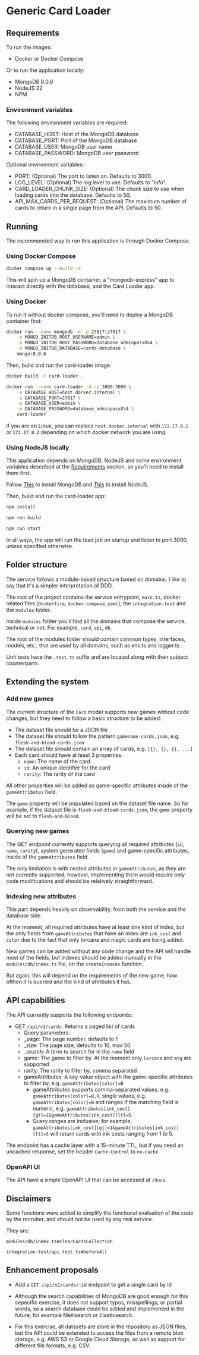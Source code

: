 # Generic Card Loader

## Requirements

To run the images:

- Docker or Docker Compose

Or to run the application locally:

- MongoDB 8.0.6
- NodeJS 22
- NPM

### Environment variables

The following environment variables are required:

- DATABASE_HOST: Host of the MongoDB database
- DATABASE_PORT: Port of the MongoDB database
- DATABASE_USER: MongoDB user name
- DATABASE_PASSWORD: MongoDB user password

Optional environment variables:

- PORT: (Optional) The port to listen on. Defaults to 3000.
- LOG_LEVEL: (Optional) The log level to use. Defaults to "info".
- CARD_LOADER_CHUNK_SIZE: (Optional) The chunk size to use when loading cards into the database. Defaults to 50.
- API_MAX_CARDS_PER_REQUEST: (Optional) The maximum number of cards to return in a single page from the API. Defaults to 50.

## Running

The recommended way to run this application is through Docker Compose.

### Using Docker Compose

```bash
docker compose up --build -d
```

This will spin up a MongoDB container, a "mongodb-express" app to interact directly with the database, and the Card Loader app.

### Using Docker

To run it without docker compose, you'll need to deploy a MongoDB container first:

```bash
docker run --name mongodb -d -p 27017:27017 \
    -e MONGO_INITDB_ROOT_USERNAME=admin \
    -e MONGO_INITDB_ROOT_PASSWORD=database_adminpass854 \
    -e MONGO_INITDB_DATABASE=cards-database \
    mongo:8.0.6
```

Then, build and run the card-loader image:

```bash
docker build -t card-loader .

docker run --name card-loader -d -p 3000:3000 \
    -e DATABASE_HOST=host.docker.internal \
    -e DATABASE_PORT=27017 \
    -e DATABASE_USER=admin \
    -e DATABASE_PASSWORD=database_adminpass854 \
    card-loader
```

If you are on Linux, you can replace `host.docker.internal` with `172.17.0.1` or `172.17.0.2` depending on which docker network you are using.

### Using NodeJS locally

This application depends on MongoDB, NodeJS and some environment variables described at the [Requirements](##Requirements) section, so you'll need to install them first.

Follow [This](https://www.mongodb.com/docs/manual/installation/) to install MongoDB and [This](https://nodejs.org/en/download) to install NodeJS.

Then, build and run the card-loader app:

```bash
npm install

npm run build

npm run start
```

In all ways, the app will run the load job on startup and listen to port 3000, unless specified otherwise.

## Folder structure

The service follows a module-based structure based on domains. I like to say that it's a simpler interpretation of DDD.

The root of the project contains the service entrypoint, `main.ts`, docker related files (`Dockerfile`, `docker-compose.yaml`), the `integration-test` and the `modules` folder. 

Inside `modules` folder you'll find all the domains that compose the service, technical or not. For example, `card`, `api`, `db`.

The root of the modules folder should contain common types, interfaces, models, etc., that are used by all domains, such as env.ts and logger.ts.

Unit tests have the `.test.ts` suffix and are located along with their subject counterparts.

## Extending the system

### Add new games

The current structure of the `Card` model supports new games without code changes, but they need to follow a basic structure to be added:

- The dataset file should be a JSON file
- The dataset file should follow the pattern `gamename-cards.json`, e.g. `flesh-and-blood-cards.json`
- The dataset file should contain an array of cards,  e.g. `[{}, {}, {}, ...]`
- Each card should have at least 3 properties:
  - `name`: The name of the card
  - `id`: An unique identifier for the card
  - `rarity`: The rarity of the card

All other properties will be added as game-specific attributes inside of the `gameAttributes` field.

The `game` property will be populated based on the dataset file name. So for example, if the dataset file is `flesh-and-blood-cards.json`, the `game` property will be set to `flesh-and-blood`.

### Querying new games

The GET endpoint currently supports querying all required attributes (`id`, `name`, `rarity`), system generated fields (`game`) and game-specific attributes, inside of the `gameAttributes` field.

The only limitation is with nested attributes in `gameAttributes`, as they are not currently supported; however, implementing them would require only code modifications and should be relatively straightforward.

### Indexing new attributes

This part depends heavily on observability, from both the service and the database side.

At the moment, all required attributes have at least one kind of index, but the only fields from `gameAttributes` that have an index are `ink_cost` and `color` due to the fact that only lorcana and magic cards are being added.

New games can be added without any code change and the API will handle most of the fields, but indexes should be added manually in the `modules/db/index.ts` file, on the `createIndexes` function.

But again, this will depend on the requirements of the new game, how ofthen it is queried and the kind of attributes it has.

## API capabilities

The API currently supports the following endpoints:

- GET `/api/v1/cards`: Returns a paged list of cards
  * Query parameters:
  - _page: The page number, defaults to 1
  - _size: The page size, defaults to 10, max 50
  - _search: A term to search for in the `name` field
  - game: The game to filter by. At the moment only `lorcana` and `mtg` are supported
  - rarity: The rarity to filter by, comma separated
  - gameAttributes: A key-value object with the game-specific attributes to filter by, e.g. `gameAttributes[color]=B`
    * gameAttributes supports comma-separated values, e.g. `gameAttributes[color]=B,R`, single values, e.g. `gameAttributes[color]=B` and ranges if the matching field is numeric, e.g. `gameAttributes[ink_cost][gt]=1&gameAttributes[ink_cost][lt]=5`.
    * Query ranges are inclusive; for example, `gameAttributes[ink_cost][gt]=1&gameAttributes[ink_cost][lt]=5` will return cards with ink costs ranging from 1 to 5.

The endpoint has a cache layer with a 15-minute TTL, but if you need an uncached response, set the header `Cache-Control` to `no-cache`.

### OpenAPI UI

The API have a simple OpenAPI UI that can be accessed at `/docs`.

## Disclaimers

Some functions were added to simplify the functional evaluation of the code by the recruiter, and should not be used by any real service.

They are:

`modules/db/index.ts#clearCardsCollection`

`integration-test/api.test.ts#beforeAll` 

## Enhancement proposals

- Add a `GET /api/v1/cards/:id` endpoint to get a single card by id

- Although the search capabilities of MongoDB are good enough for this sepecific exercise, it does not support typos, misspellings, or partial words, so a search database could be added and implemented in the future, for example Meilisearch or Elasticsearch.

- For this exercise, all datasets are store in the repository as JSON files, but the API could be extended to access the files from a remote blob storage, e.g. AWS S3 or Google Cloud Storage, as well as support for different file formats, e.g. CSV.
